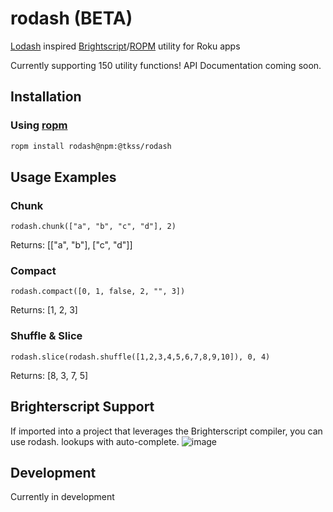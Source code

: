 # rodash (BETA)
[Lodash](https://lodash.com/docs/4.17.15) inspired [Brightscript](https://developer.roku.com/en-ca/docs/references/brightscript/language/brightscript-language-reference.md)/[ROPM](https://www.npmjs.com/package/ropm) utility for Roku apps

Currently supporting 150 utility functions!
API Documentation coming soon.


## Installation
### Using [ropm](https://www.npmjs.com/package/ropm)
```bash
ropm install rodash@npm:@tkss/rodash
```

## Usage Examples
### Chunk
```
rodash.chunk(["a", "b", "c", "d"], 2)
```
Returns: [["a", "b"], ["c", "d"]]

### Compact
```
rodash.compact([0, 1, false, 2, "", 3])
```
Returns: [1, 2, 3]

### Shuffle & Slice
```
rodash.slice(rodash.shuffle([1,2,3,4,5,6,7,8,9,10]), 0, 4)
```
Returns: [8, 3, 7, 5]

## Brighterscript Support
If imported into a project that leverages the Brighterscript compiler, you can use rodash. lookups with auto-complete.
![image](https://user-images.githubusercontent.com/2446955/110862815-30c73900-8296-11eb-8533-4ec1011d7fba.png)


## Development

Currently in development
